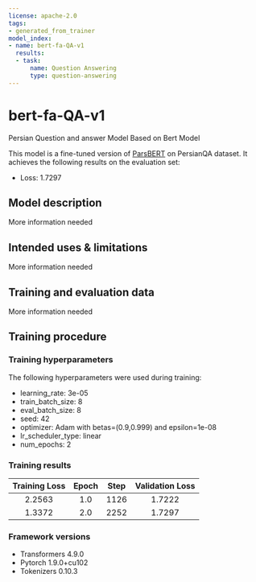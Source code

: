 ```yaml
---
license: apache-2.0
tags:
- generated_from_trainer
model_index:
- name: bert-fa-QA-v1
  results:
  - task:
      name: Question Answering
      type: question-answering
---
```


<!-- This model card has been generated automatically according to the information the Trainer had access to. You
should probably proofread and complete it, then remove this comment. -->

# bert-fa-QA-v1
Persian Question and answer Model Based on Bert Model

This model is a fine-tuned version of [ParsBERT](https://arxiv.org/abs/2005.12515) on PersianQA dataset.
It achieves the following results on the evaluation set:
- Loss: 1.7297

## Model description

More information needed

## Intended uses & limitations

More information needed

## Training and evaluation data

More information needed

## Training procedure

### Training hyperparameters

The following hyperparameters were used during training:
- learning_rate: 3e-05
- train_batch_size: 8
- eval_batch_size: 8
- seed: 42
- optimizer: Adam with betas=(0.9,0.999) and epsilon=1e-08
- lr_scheduler_type: linear
- num_epochs: 2

### Training results

| Training Loss | Epoch | Step | Validation Loss |
|:-------------:|:-----:|:----:|:---------------:|
| 2.2563        | 1.0   | 1126 | 1.7222          |
| 1.3372        | 2.0   | 2252 | 1.7297          |


### Framework versions

- Transformers 4.9.0
- Pytorch 1.9.0+cu102
- Tokenizers 0.10.3
